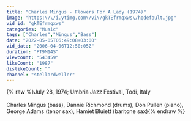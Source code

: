 ```yaml
---
title: "Charles Mingus - Flowers For A Lady (1974)"
image: "https:\/\/i.ytimg.com\/vi\/gkTEfrmqxws\/hqdefault.jpg"
vid_id: "gkTEfrmqxws"
categories: "Music"
tags: ["Charles","Mingus","Bass"]
date: "2022-05-05T06:49:08+03:00"
vid_date: "2006-04-06T12:50:05Z"
duration: "PT9M14S"
viewcount: "543459"
likeCount: "1987"
dislikeCount: ""
channel: "stellardweller"
---
```

{% raw %}July 28, 1974; Umbria Jazz Festival, Todi, Italy<br /><br />Charles Mingus (bass), Dannie Richmond (drums), Don Pullen (piano), George Adams (tenor sax), Hamiet Bluiett (baritone sax){% endraw %}
